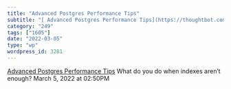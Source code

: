 ```yaml
---
title: "Advanced Postgres Performance Tips"
subtitle: "[ Advanced Postgres Performance Tips](https://thoughtbot.com/blog/advanced-postgres-performance-tips..."
category: "249"
tags: ["1605"]
date: "2022-03-05"
type: "wp"
wordpress_id: 3281
---
```

[ Advanced Postgres Performance Tips](https://thoughtbot.com/blog/advanced-postgres-performance-tips)
 What do you do when indexes aren’t enough?
March 5, 2022 at 02:50PM
